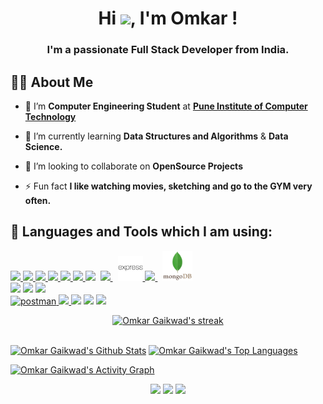 <!--<a href="#"><img width="100%" height="auto" src="https://i.imgur.com/iXuL1HG.png" height="175px"/></a>-->

<h1 align="center">Hi <img src="https://raw.githubusercontent.com/MartinHeinz/MartinHeinz/master/wave.gif" width="30px">, I'm Omkar !</h1>
<h3 align="center">I'm a passionate Full Stack Developer from India.</h3>

## 🙋‍♂️ About Me

- 🔭 I’m **Computer Engineering Student** at [**Pune Institute of Computer Technology**](https://pict.edu/)

- 🌱 I’m currently learning **Data Structures and Algorithms** & **Data Science.**

- 👯 I’m looking to collaborate on **OpenSource Projects**

<!--- 👨‍💻 All of my projects are available at **[My Portfolio](https://subhamraoniar.com)**-->

<!-- - 📫 How to reach me **omkargaikwad9552@gmail.com** -->

- ⚡ Fun fact **I like watching movies, sketching and go to the GYM very often.**

## 🚀 Languages and Tools which I am using:
<p align="left"> 
    <!-- HTML CSS -->
    <a href="https://www.w3.org/html/" target="_blank"> <img src="https://img.icons8.com/color/48/000000/html-5.png"/> </a> 
    <a href="https://www.w3schools.com/css/" target="_blank"> <img src="https://img.icons8.com/color/48/000000/css3.png"/> </a> 
    <!-- JavaScript -->
    <a href="https://developer.mozilla.org/en-US/docs/Web/JavaScript" target="_blank"> <img src="https://img.icons8.com/color/48/000000/javascript--v2.png"/> </a> 
    <!-- Bootstrap -->
    <a href="https://getbootstrap.com" target="_blank"> <img src="https://img.icons8.com/color/48/000000/bootstrap.png"/> </a> 
    <!-- React, Redux and Material UI-->
    <a href="https://reactjs.org/" target="_blank"> <img src="https://img.icons8.com/color/48/000000/react-native.png"/> </a>
    <a href="https://redux.js.org" target="_blank"> <img src="https://img.icons8.com/color/48/000000/redux.png"/> </a>
    <a href="https://material-ui.com/" target="_blank"><img src="https://img.icons8.com/color/48/000000/material-ui.png"/></a>
    <!-- Node JS, Express JS -->
    <a style="padding-right:8px;padding-left:4px;" href="https://nodejs.org" target="_blank"> <img src="https://img.icons8.com/color/48/000000/nodejs.png"/> </a> 
    <a href="https://expressjs.com" target="_blank"> <img src="https://raw.githubusercontent.com/devicons/devicon/master/icons/express/express-original-wordmark.svg" alt="express" width="40" height="40"/> </a>
    <a style="padding-right:8px;" href="https://www.mysql.com/" target="_blank"> <img src="https://img.icons8.com/fluent/50/000000/mysql-logo.png"/> </a>
    <!-- MongoDB -->
    <a href="https://www.mongodb.com/" target="_blank"> <img src="https://raw.githubusercontent.com/devicons/devicon/master/icons/mongodb/mongodb-original-wordmark.svg" alt="mongodb" width="48" height="48"/> </a> 
    <br>
    <!-- C++ -->
    <a href="https://isocpp.org/" target="_blank"><img src="https://img.icons8.com/color/48/000000/c-plus-plus-logo.png"/></a>
    <!-- Python -->
    <a href="https://www.python.org/" target="_blank"><img src="https://img.icons8.com/color/48/000000/python--v2.png"/></a>
    <!-- Java -->
    <a href="https://www.java.com" target="_blank"> <img src="https://img.icons8.com/color/48/000000/java-coffee-cup-logo.png"/> </a>
    <br>
    <!-- Tools -->
    <a href="https://postman.com" target="_blank"> <img src="https://www.vectorlogo.zone/logos/getpostman/getpostman-icon.svg" alt="postman" width="45" height="45"/> </a>   
    <a href="https://git-scm.com/" target="_blank"> <img src="https://img.icons8.com/color/48/000000/git.png"/> </a>
    <a href="https://code.visualstudio.com/" target="_blank"><img src="https://img.icons8.com/color/48/000000/visual-studio-code-2019.png"/></a>
    <a href="https://www.eclipse.org/" target="_blank"><img src="https://img.icons8.com/ios-filled/50/000000/java-eclipse.png"/></a>
    <a href="" target="_blank"><img src="https://img.icons8.com/color/48/000000/pycharm.png"/></a>
    <!-- <a href="https://firebase.google.com/" target="_blank"> <img src="https://img.icons8.com/color/48/000000/firebase.png"/> </a>  -->
    <!-- <a href="https://www.jenkins.io" target="_blank"> <img src="https://www.vectorlogo.zone/logos/jenkins/jenkins-icon.svg" alt="jenkins" width="48" height="48"/> </a>  -->
</p>

<p align="center">
    <a href="https://github.com/omkargaikwad-23/github-readme-streak-stats">
        <img title="🔥 Get streak stats for your profile at git.io/streak-stats" alt="Omkar Gaikwad's streak" src="https://github-readme-streak-stats.herokuapp.com/?user=omkargaikwad-23&theme=black-ice&hide_border=true&stroke=0000&background=060A0CD0"/>
    </a>
</p>

<!--## 📊 My Github Stats-->
  <br/>
    <a href="https://github.com/omkargaikwad-23/github-readme-stats"><img alt="Omkar Gaikwad's Github Stats" src="https://github-readme-stats.vercel.app/api?username=omkargaikwad-23&show_icons=true&count_private=true&theme=react&hide_border=true&bg_color=0D1117" /></a>
  <a href="https://github.com/omkargaikwad-23/github-readme-stats"><img alt="Omkar Gaikwad's Top Languages" src="https://github-readme-stats.vercel.app/api/top-langs/?username=omkargaikwad-23&langs_count=8&count_private=true&layout=compact&theme=react&hide_border=true&bg_color=0D1117" /></a>

  <!--<b>Note:</b> Top languages is only a metric of the languages my public code consists of and doesn't reflect experience or skill level.-->

<a href="https://github.com/omkargaikwad-23/github-readme-activity-graph"><img alt="Omkar Gaikwad's Activity Graph" src="https://activity-graph.herokuapp.com/graph?username=omkargaikwad-23&bg_color=0D1117&color=5BCDEC&line=5BCDEC&point=FFFFFF&hide_border=true" /></a>


<!--## Connect with me:-->

<p align="center">
  <a href = "https://www.linkedin.com/in/omkargaikwad23/"><img src="https://img.icons8.com/fluent/48/000000/linkedin.png"/></a>
  <a href = "https://www.instagram.com/omkar.gaikwad._/"><img src="https://img.icons8.com/fluent/48/000000/instagram-new.png"/></a>
  <a href="mailto:omkargaikwad9552@gmail.com" target="_blank"><a href="" target="_blank" onclick="window.open('your WS URL');"><img         src="https://img.icons8.com/color/48/000000/gmail--v2.png"/></a>
  <!--<a href="" target="_blank"><img src="https://img.icons8.com/color/48/000000/resume.png"/></a>-->
  <!--<a href = "https://twitter.com/"><img src="https://img.icons8.com/fluent/48/000000/twitter.png"/></a>-->

</p>

<!--## ❤ Views and Followers

<p>
  <a href="https://github.com/omkargaikwad-23/github-profile-views-counter">
    <img src="https://komarev.com/ghpvc/?username=omkargaikwad-23">
  </a>
  <a href="https://github.com/omkargaikwad-23?tab=followers">
    <img src="https://img.shields.io/github/followers/omkargaikwad-23?label=Followers&style=social" alt="GitHub Badge"></a>
</p>-->
